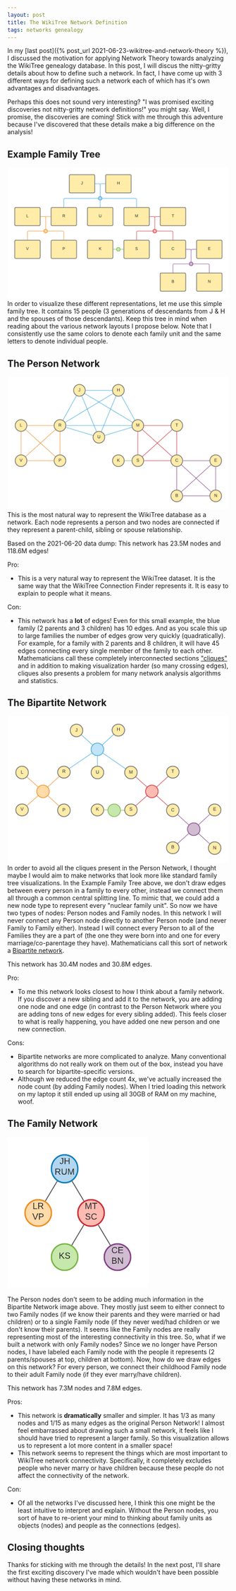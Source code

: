 ```yaml
---
layout: post
title: The WikiTree Network Definition
tags: networks genealogy
---
```


In my [last post]({% post_url 2021-06-23-wikitree-and-network-theory %}), I discussed the motivation for applying Network Theory towards analyzing the WikiTree genealogy database. In this post, I will discus the nitty-gritty details about how to define such a network. In fact, I have come up with 3 different ways for defining such a network each of which has it's own advantages and disadvantages.

Perhaps this does not sound very interesting? "I was promised exciting discoveries not nitty-gritty network definitions!" you might say. Well, I promise, the discoveries are coming! Stick with me through this adventure because I've discovered that these details make a big difference on the analysis!

## Example Family Tree

![Example Family Tree](/assets/images/example_tree.png "Example Family Tree")
In order to visualize these different representations, let me use this simple family tree. It contains 15 people (3 generations of descendants from J & H and the spouses of those descendants). Keep this tree in mind when reading about the various network layouts I propose below. Note that I consistently use the same colors to denote each family unit and the same letters to denote individual people.

## The Person Network

![Example Person Network](/assets/images/example_person_network.png "Example Person Network")
This is the most natural way to represent the WikiTree database as a network. Each node represents a person and two nodes are connected if they represent a parent-child, sibling or spouse relationship.

Based on the 2021-06-20 data dump: This network has 23.5M nodes and 118.6M edges!

Pro:
* This is a very natural way to represent the WikiTree dataset. It is the same way that the WikiTree Connection Finder represents it. It is easy to explain to people what it means.

Con:
* This network has a **lot** of edges! Even for this small example, the blue family (2 parents and 3 children) has 10 edges. And as you scale this up to large families the number of edges grow very quickly (quadratically). For example, for a family with 2 parents and 8 children, it will have 45 edges connecting every single member of the family to each other. Mathematicians call these completely interconnected sections ["cliques"](https://en.wikipedia.org/wiki/Clique_(graph_theory)) and in addition to making visualization harder (so many crossing edges), cliques also presents a problem for many network analysis algorithms and statistics.

## The Bipartite Network

![Example Bipartite Network](/assets/images/example_bipartite_network.png "Example Bipartite Network")
In order to avoid all the cliques present in the Person Network, I thought maybe I would aim to make networks that look more like standard family tree visualizations. In the Example Family Tree above, we don't draw edges between every person in a family to every other, instead we connect them all through a common central splitting line. To mimic that, we could add a new node type to represent every "nuclear family unit". So now we have two types of nodes: Person nodes and Family nodes. In this network I will never connect any Person node directly to another Person node (and never Family to Family either). Instead I will connect every Person to all of the Families they are a part of (the one they were born into and one for every marriage/co-parentage they have). Mathematicians call this sort of network a [Bipartite network](https://en.wikipedia.org/wiki/Bipartite_graph).

This network has 30.4M nodes and 30.8M edges.

Pro:
* To me this network looks closest to how I think about a family network. If you discover a new sibling and add it to the network, you are adding one node and one edge (in contrast to the Person Network where you are adding tons of new edges for every sibling added). This feels closer to what is really happening, you have added one new person and one new connection.

Cons:
* Bipartite networks are more complicated to analyze. Many conventional algorithms do not really work on them out of the box, instead you have to search for bipartite-specific versions.
* Although we reduced the edge count 4x, we've actually increased the node count (by adding Family nodes). When I tried loading this network on my laptop it still ended up using all 30GB of RAM on my machine, woof.

## The Family Network

![Example Family Network](/assets/images/example_family_network.png "Example Family Network")

The Person nodes don't seem to be adding much information in the Bipartite Network image above. They mostly just seem to either connect to two Family nodes (if we know their parents and they were married or had children) or to a single Family node (if they never wed/had children or we don't know their parents). It seems like the Family nodes are really representing most of the interesting connectivity in this tree. So, what if we built a network with only Family nodes? Since we no longer have Person nodes, I have labeled each Family node with the people it represents (2 parents/spouses at top, children at bottom). Now, how do we draw edges on this network? For every person, we connect their childhood Family node to their adult Family node (if they ever marry/have children).

This network has 7.3M nodes and 7.8M edges.

Pros:
* This network is **dramatically** smaller and simpler. It has 1/3 as many nodes and 1/15 as many edges as the original Person Network! I almost feel embarrassed about drawing such a small network, it feels like I should have tried to represent a larger family. So this visualization allows us to represent a lot more content in a smaller space!
* This network seems to represent the things which are most important to WikiTree network connectivity. Specifically, it completely excludes people who never marry or have children because these people do not affect the connectivity of the network.

Con:
* Of all the networks I've discussed here, I think this one might be the least intuitive to interpret and explain. Without the Person nodes, you sort of have to re-orient your mind to thinking about family units as objects (nodes) and people as the connections (edges).

## Closing thoughts

Thanks for sticking with me through the details! In the next post, I'll share the first exciting discovery I've made which wouldn't have been possible without having these networks in mind.
